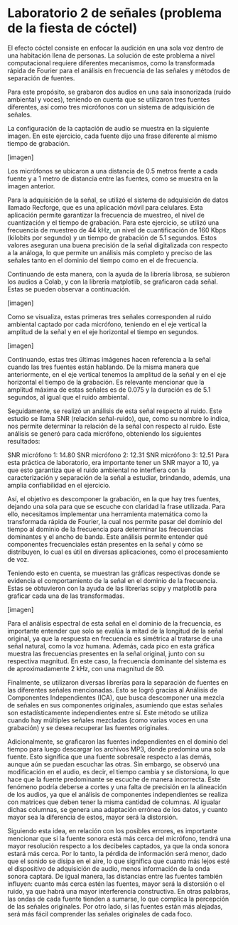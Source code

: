 # Laboratorio 2 de señales (problema de la fiesta de cóctel)

El efecto cóctel consiste en enfocar la audición en una sola voz dentro de una habitación llena de personas. La solución de este problema a nivel computacional requiere diferentes mecanismos, como la transformada rápida de Fourier para el análisis en frecuencia de las señales y métodos de separación de fuentes.

Para este propósito, se grabaron dos audios en una sala insonorizada (ruido ambiental y voces), teniendo en cuenta que se utilizaron tres fuentes diferentes, así como tres micrófonos con un sistema de adquisición de señales.

La configuración de la captación de audio se muestra en la siguiente imagen. En este ejercicio, cada fuente dijo una frase diferente al mismo tiempo de grabación.

[imagen]

Los micrófonos se ubicaron a una distancia de 0.5 metros frente a cada fuente y a 1 metro de distancia entre las fuentes, como se muestra en la imagen anterior.

Para la adquisición de la señal, se utilizó el sistema de adquisición de datos llamado Recforge, que es una aplicación móvil para celulares. Esta aplicación permite garantizar la frecuencia de muestreo, el nivel de cuantización y el tiempo de grabación. Para este ejercicio, se utilizó una frecuencia de muestreo de 44 kHz, un nivel de cuantificación de 160 Kbps (kilobits por segundo) y un tiempo de grabación de 5.1 segundos. Estos valores aseguran una buena precisión de la señal digitalizada con respecto a la análoga, lo que permite un análisis más completo y preciso de las señales tanto en el dominio del tiempo como en el de frecuencia.

Continuando de esta manera, con la ayuda de la librería librosa, se subieron los audios a Colab, y con la librería matplotlib, se graficaron cada señal. Estas se pueden observar a continuación.

[imagen]

Como se visualiza, estas primeras tres señales corresponden al ruido ambiental captado por cada micrófono, teniendo en el eje vertical la amplitud de la señal y en el eje horizontal el tiempo en segundos.

[imagen]

Continuando, estas tres últimas imágenes hacen referencia a la señal cuando las tres fuentes están hablando. De la misma manera que anteriormente, en el eje vertical tenemos la amplitud de la señal y en el eje horizontal el tiempo de la grabación. Es relevante mencionar que la amplitud máxima de estas señales es de 0.075 y la duración es de 5.1 segundos, al igual que el ruido ambiental.

Seguidamente, se realizó un análisis de esta señal respecto al ruido. Este estudio se llama SNR (relación señal-ruido), que, como su nombre lo indica, nos permite determinar la relación de la señal con respecto al ruido. Este análisis se generó para cada micrófono, obteniendo los siguientes resultados:

SNR micrófono 1: 14.80
SNR micrófono 2: 12.31
SNR micrófono 3: 12.51
Para esta práctica de laboratorio, era importante tener un SNR mayor a 10, ya que esto garantiza que el ruido ambiental no interfiera con la caracterización y separación de la señal a estudiar, brindando, además, una amplia confiabilidad en el ejercicio.

Así, el objetivo es descomponer la grabación, en la que hay tres fuentes, dejando una sola para que se escuche con claridad la frase utilizada. Para ello, necesitamos implementar una herramienta matemática como la transformada rápida de Fourier, la cual nos permite pasar del dominio del tiempo al dominio de la frecuencia para determinar las frecuencias dominantes y el ancho de banda. Este análisis permite entender qué componentes frecuenciales están presentes en la señal y cómo se distribuyen, lo cual es útil en diversas aplicaciones, como el procesamiento de voz.

Teniendo esto en cuenta, se muestran las gráficas respectivas donde se evidencia el comportamiento de la señal en el dominio de la frecuencia. Estas se obtuvieron con la ayuda de las librerías scipy y matplotlib para graficar cada una de las transformadas.

[imagen]

Para el análisis espectral de esta señal en el dominio de la frecuencia, es importante entender que solo se evalúa la mitad de la longitud de la señal original, ya que la respuesta en frecuencia es simétrica al tratarse de una señal natural, como la voz humana. Además, cada pico en esta gráfica muestra las frecuencias presentes en la señal original, junto con su respectiva magnitud. En este caso, la frecuencia dominante del sistema es de aproximadamente 2 kHz, con una magnitud de 80.

Finalmente, se utilizaron diversas librerías para la separación de fuentes en las diferentes señales mencionadas. Esto se logró gracias al Análisis de Componentes Independientes (ICA), que busca descomponer una mezcla de señales en sus componentes originales, asumiendo que estas señales son estadísticamente independientes entre sí. Este método se utiliza cuando hay múltiples señales mezcladas (como varias voces en una grabación) y se desea recuperar las fuentes originales.

Adicionalmente, se graficaron las fuentes independientes en el dominio del tiempo para luego descargar los archivos MP3, donde predomina una sola fuente. Esto significa que una fuente sobresale respecto a las demás, aunque aún se puedan escuchar las otras. Sin embargo, se observó una modificación en el audio, es decir, el tiempo cambia y se distorsiona, lo que hace que la fuente predominante se escuche de manera incorrecta. Este fenómeno podría deberse a cortes y una falta de precisión en la alineación de los audios, ya que el análisis de componentes independientes se realiza con matrices que deben tener la misma cantidad de columnas. Al igualar dichas columnas, se genera una adaptación errónea de los datos, y cuanto mayor sea la diferencia de estos, mayor será la distorsión.

Siguiendo esta idea, en relación con los posibles errores, es importante mencionar que si la fuente sonora está más cerca del micrófono, tendrá una mayor resolución respecto a los decibeles captados, ya que la onda sonora estará más cerca. Por lo tanto, la pérdida de información será menor, dado que el sonido se disipa en el aire, lo que significa que cuanto más lejos esté el dispositivo de adquisición de audio, menos información de la onda sonora captará. De igual manera, las distancias entre las fuentes también influyen: cuanto más cerca estén las fuentes, mayor será la distorsión o el ruido, ya que habrá una mayor interferencia constructiva. En otras palabras, las ondas de cada fuente tienden a sumarse, lo que complica la percepción de las señales originales. Por otro lado, si las fuentes están más alejadas, será más fácil comprender las señales originales de cada foco.



